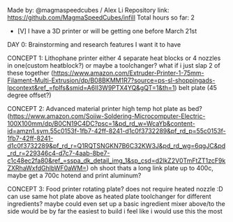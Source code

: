 Made by: @magmaspeedcubes / Alex Li
Repository link: https://github.com/MagmaSpeedCubes/infill
Total hours so far: 2

- [V] I have a 3D printer or will be getting one before March 21st

DAY 0: 
Brainstorming and research
features I want it to have

CONCEPT 1: Lithophane printer
either 4 separate heat blocks or 4 nozzles in one(custom heatblock?)
or maybe a toolchanger?
what if i just slap 2 of these together
(https://www.amazon.com/Extruder-Printer-1-75mm-Filament-Multi-Extrusion/dp/B08BKMM1R7?source=ps-sl-shoppingads-lpcontext&ref_=fplfs&smid=A6II3W9PTX4YQ&gQT=1&th=1)
belt plate (45 degree offset?)

CONCEPT 2: Advanced material printer
high temp hot plate as bed?
(https://www.amazon.com/Soiiw-Soldering-Microcomputer-Electric-100X100mm/dp/B0CN19C4DC?psc=1&pd_rd_w=WcaYb&content-id=amzn1.sym.55c0153f-1fb7-42ff-8241-d1c0f3732289&pf_rd_p=55c0153f-1fb7-42ff-8241-d1c0f3732289&pf_rd_r=Q1RQTSNGKN7B6C32KW3J&pd_rd_wg=6qgJC&pd_rd_r=229346c4-d7c7-4aab-8be7-c1c48ec2fa80&ref_=sspa_dk_detail_img_1&sp_csd=d2lkZ2V0TmFtZT1zcF9kZXRhaWxfdGhlbWF0aWM=)
oh shoot thats a long link
plate up to 400c, maybe get a 700c hotend and print aluminum?

CONCEPT 3: Food printer
rotating plate? does not require heated nozzle :D
can use same hot plate above as heated plate
toolchanger for different ingredients?
maybe could even set up a basic ingredient mixer above/to the side
would be by far the easiest to build
i feel like i would use this the most
